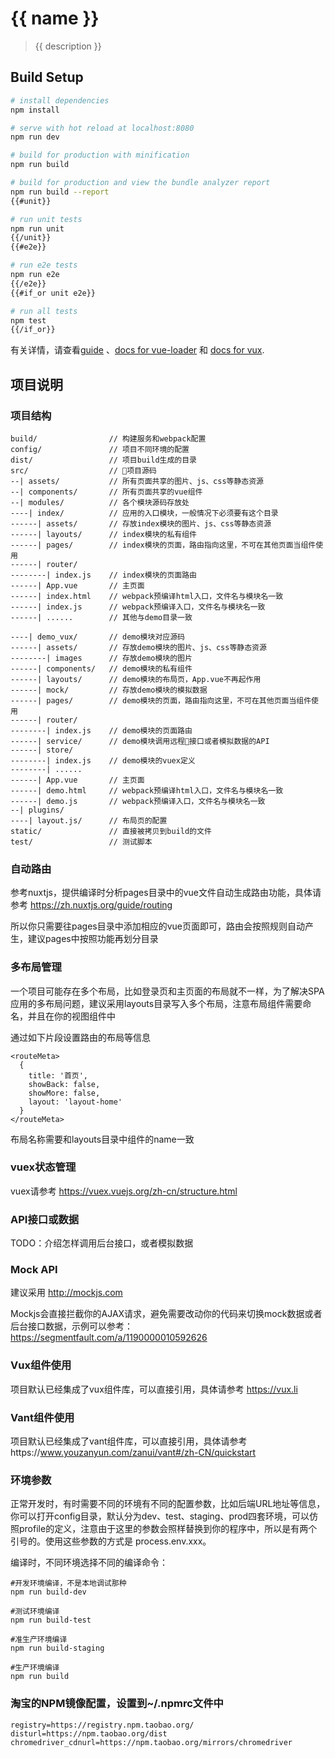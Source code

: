 # {{ name }}

> {{ description }}

## Build Setup
``` bash
# install dependencies
npm install

# serve with hot reload at localhost:8080
npm run dev

# build for production with minification
npm run build

# build for production and view the bundle analyzer report
npm run build --report
{{#unit}}

# run unit tests
npm run unit
{{/unit}}
{{#e2e}}

# run e2e tests
npm run e2e
{{/e2e}}
{{#if_or unit e2e}}

# run all tests
npm test
{{/if_or}}
```
有关详情，请查看[guide](http://macula.top/cenarius-vue) 、[docs for vue-loader](http://vuejs.github.io/vue-loader) 和 [docs for vux](http://vux.li).


## 项目说明
### 项目结构
```
build/                // 构建服务和webpack配置
config/               // 项目不同环境的配置
dist/                 // 项目build生成的目录
src/                  // 项目源码
--| assets/           // 所有页面共享的图片、js、css等静态资源
--| components/       // 所有页面共享的vue组件
--| modules/          // 各个模块源码存放处
----| index/          // 应用的入口模块，一般情况下必须要有这个目录
------| assets/       // 存放index模块的图片、js、css等静态资源
------| layouts/      // index模块的私有组件
------| pages/        // index模块的页面，路由指向这里，不可在其他页面当组件使用
------| router/         
--------| index.js    // index模块的页面路由
------| App.vue       // 主页面
------| index.html    // webpack预编译html入口，文件名与模块名一致
------| index.js      // webpack预编译入口，文件名与模块名一致
------| ......        // 其他与demo目录一致  

----| demo_vux/       // demo模块对应源码
------| assets/       // 存放demo模块的图片、js、css等静态资源
--------| images      // 存放demo模块的图片
------| components/   // demo模块的私有组件  
------| layouts/      // demo模块的布局页，App.vue不再起作用
------| mock/         // 存放demo模块的模拟数据
------| pages/        // demo模块的页面，路由指向这里，不可在其他页面当组件使用
------| router/         
--------| index.js    // demo模块的页面路由
------| service/      // demo模块调用远程接口或者模拟数据的API
------| store/
--------| index.js    // demo模块的vuex定义
--------| ......
------| App.vue       // 主页面
------| demo.html     // webpack预编译html入口，文件名与模块名一致
------| demo.js       // webpack预编译入口，文件名与模块名一致
--| plugins/ 
----| layout.js/      // 布局页的配置
static/               // 直接被拷贝到build的文件
test/                 // 测试脚本
```

### 自动路由
参考nuxtjs，提供编译时分析pages目录中的vue文件自动生成路由功能，具体请参考
https://zh.nuxtjs.org/guide/routing

所以你只需要往pages目录中添加相应的vue页面即可，路由会按照规则自动产生，建议pages中按照功能再划分目录

### 多布局管理
一个项目可能存在多个布局，比如登录页和主页面的布局就不一样，为了解决SPA应用的多布局问题，建议采用layouts目录写入多个布局，注意布局组件需要命名，并且在你的视图组件中

通过如下片段设置路由的布局等信息

```
<routeMeta>
  {
    title: '首页',
    showBack: false,
    showMore: false,
    layout: 'layout-home'
  }
</routeMeta>
```
布局名称需要和layouts目录中组件的name一致

### vuex状态管理
vuex请参考 https://vuex.vuejs.org/zh-cn/structure.html

### API接口或数据

TODO：介绍怎样调用后台接口，或者模拟数据

### Mock API
建议采用 http://mockjs.com 

Mockjs会直接拦截你的AJAX请求，避免需要改动你的代码来切换mock数据或者后台接口数据，示例可以参考：https://segmentfault.com/a/1190000010592626

### Vux组件使用
项目默认已经集成了vux组件库，可以直接引用，具体请参考 https://vux.li

### Vant组件使用
项目默认已经集成了vant组件库，可以直接引用，具体请参考https://www.youzanyun.com/zanui/vant#/zh-CN/quickstart

### 环境参数
正常开发时，有时需要不同的环境有不同的配置参数，比如后端URL地址等信息，你可以打开config目录，默认分为dev、test、staging、prod四套环境，可以仿照profile的定义，注意由于这里的参数会照样替换到你的程序中，所以是有两个引号的。使用这些参数的方式是 process.env.xxx。

编译时，不同环境选择不同的编译命令：
```
#开发环境编译，不是本地调试那种
npm run build-dev

#测试环境编译
npm run build-test

#准生产环境编译
npm run build-staging

#生产环境编译
npm run build
```

### 淘宝的NPM镜像配置，设置到~/.npmrc文件中
```
registry=https://registry.npm.taobao.org/
disturl=https://npm.taobao.org/dist
chromedriver_cdnurl=https://npm.taobao.org/mirrors/chromedriver
```